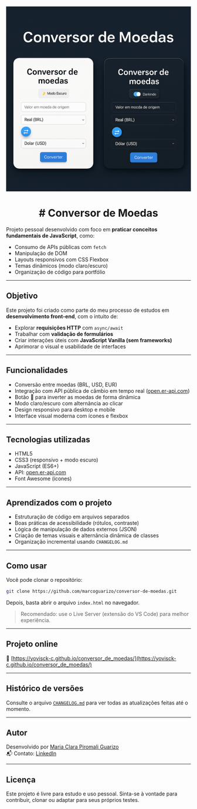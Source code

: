 <p align="center">
  <img src="./capa_projeto.png" alt="Capa do projeto Conversor de Moedas" />
</p>

<h1 align="center">#  Conversor de Moedas</h1>

Projeto pessoal desenvolvido com foco em **praticar conceitos fundamentais de JavaScript**, como:

- Consumo de APIs públicas com `fetch`
- Manipulação de DOM
- Layouts responsivos com CSS Flexbox
- Temas dinâmicos (modo claro/escuro)
- Organização de código para portfólio

----------

##  Objetivo

Este projeto foi criado como parte do meu processo de estudos em **desenvolvimento front-end**, com o intuito de:

- Explorar **requisições HTTP** com `async/await`
- Trabalhar com **validação de formulários**
- Criar interações úteis com **JavaScript Vanilla (sem frameworks)**
- Aprimorar o visual e usabilidade de interfaces

----------

##  Funcionalidades

- Conversão entre moedas (BRL, USD, EUR)
- Integração com API pública de câmbio em tempo real ([open.er-api.com](https://www.exchangerate-api.com/))
- Botão 🔁 para inverter as moedas de forma dinâmica
- Modo claro/escuro com alternância ao clicar
- Design responsivo para desktop e mobile
- Interface visual moderna com ícones e flexbox

----------

##  Tecnologias utilizadas

- HTML5
- CSS3 (responsivo + modo escuro)
- JavaScript (ES6+)
- API: [open.er-api.com](https://www.exchangerate-api.com/)
- Font Awesome (ícones)

----------

##  Aprendizados com o projeto

- Estruturação de código em arquivos separados
- Boas práticas de acessibilidade (rótulos, contraste)
- Lógica de manipulação de dados externos (JSON)
- Criação de temas visuais e alternância dinâmica de classes
- Organização incremental usando `CHANGELOG.md`

----------

##  Como usar

Você pode clonar o repositório:

```bash
git clone https://github.com/marcoguarizo/conversor-de-moedas.git
```

Depois, basta abrir o arquivo `index.html` no navegador.

>  Recomendado: use o Live Server (extensão do VS Code) para melhor experiência.

----------

##  Projeto online

🔗 [https://yovisck-c.github.io/conversor_de_moedas/](https://yovisck-c.github.io/conversor_de_moedas/)

----------

##  Histórico de versões

Consulte o arquivo [`CHANGELOG.md`](./CHANGELOG.md) para ver todas as atualizações feitas até o momento.

----------

##  Autor

Desenvolvido por [Maria Clara Piromali Guarizo](https://github.com/yovisck-c)\
📬 Contato: [LinkedIn](https://www.linkedin.com/in/maria-clara-piromali-guarizo-6b8a21357/)

----------

##  Licença

Este projeto é livre para estudo e uso pessoal. Sinta-se à vontade para contribuir, clonar ou adaptar para seus próprios testes.

